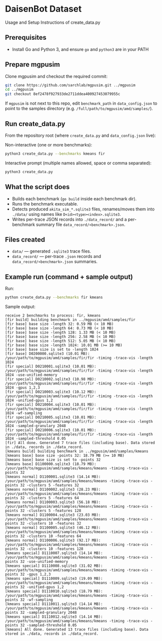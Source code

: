 # DaisenBot Dataset

Usage and Setup Instructions of create_data.py

## Prerequisites
- Install Go and Python 3, and ensure `go` and `python3` are in your PATH

## Prepare mgpusim
Clone mgpusim and checkout the required commit:
```bash
git clone https://github.com/sarchlab/mgpusim.git ../mgpusim
cd ../mgpusim
git checkout 8ef2478f927933de2711ddea400927453079955c
```
If `mgpusim` is not next to this repo, edit `benchmark_path` in `data_config.json` to point to the samples directory (e.g. `/full/path/to/mgpusim/amd/samples/`).

## Run create_data.py
From the repository root (where `create_data.py` and `data_config.json` live):

Non-interactive (one or more benchmarks):
```bash
python3 create_data.py --benchmarks kmeans fir
```

Interactive prompt (multiple names allowed, space or comma separated):
```bash
python3 create_data.py
```

## What the script does
- Builds each benchmark (`go build` inside each benchmark dir).
- Runs the benchmark executable.
- Detects produced `akita_sim_*.sqlite3` files, renames/moves them into `./data/` using names like `D<id><type><index>.sqlite3`.
- Writes per-trace JSON records into `./data_record/` and a per-benchmark summary file `data_record/<benchmark>.json`.

## Files created
- `data/` — generated `.sqlite3` trace files.
- `data_record/` — per-trace `.json` records and `data_record/<benchmark>.json` summaries.

## Example run (command + sample output)
Run:
```bash
python create_data.py --benchmarks fir kmeans
```

Sample output:
```text
receive 2 benchmarks to process: fir, kmeans
[fir build] building benchmark in ../mgpusim/amd/samples/fir
[fir base] base size -length 32: 0.59 MB (< 10 MB)
[fir base] base size -length 64: 0.73 MB (< 10 MB)
[fir base] base size -length 128: 1.33 MB (< 10 MB)
[fir base] base size -length 256: 2.58 MB (< 10 MB)
[fir base] base size -length 512: 5.05 MB (< 10 MB)
[fir base] base size -length 1024: 10.01 MB (>= 10 MB)
[fir base] base size is set to -length 1024
[fir base] D0200000.sqlite3 (10.01 MB): /your/path/to/mgpusim/amd/samples/fir/fir -timing -trace-vis -length 1024
[fir special] D0210001.sqlite3 (10.01 MB): /your/path/to/mgpusim/amd/samples/fir/fir -timing -trace-vis -length 1024 -use-unified-memory
[fir special] D0210002.sqlite3 (10.98 MB): /your/path/to/mgpusim/amd/samples/fir/fir -timing -trace-vis -length 1024 -gpus 1,2,3
[fir special] D0210003.sqlite3 (10.12 MB): /your/path/to/mgpusim/amd/samples/fir/fir -timing -trace-vis -length 1024 -unified-gpus 1,2
[fir special] D0210004.sqlite3 (10.01 MB): /your/path/to/mgpusim/amd/samples/fir/fir -timing -trace-vis -length 1024 -wf-sampling
[fir special] D0210005.sqlite3 (10.01 MB): /your/path/to/mgpusim/amd/samples/fir/fir -timing -trace-vis -length 1024 -sampled-granulary 2048
[fir special] D0210006.sqlite3 (10.01 MB): /your/path/to/mgpusim/amd/samples/fir/fir -timing -trace-vis -length 1024 -sampled-threshold 0.05
[fir] All done. Generated 7 trace files (including base). Data stored in ./data, records in ./data_record.
[kmeans build] building benchmark in ../mgpusim/amd/samples/kmeans
[kmeans base] base size -points 32: 18.79 MB (>= 10 MB)
[kmeans base] base size is set to -points 32
[kmeans base] D1100000.sqlite3 (18.79 MB): /your/path/to/mgpusim/amd/samples/kmeans/kmeans -timing -trace-vis -points 32
[kmeans normal] D1100001.sqlite3 (14.14 MB): /your/path/to/mgpusim/amd/samples/kmeans/kmeans -timing -trace-vis -points 32 -clusters 5 -features 32
[kmeans normal] D1100002.sqlite3 (28.23 MB): /your/path/to/mgpusim/amd/samples/kmeans/kmeans -timing -trace-vis -points 32 -clusters 5 -features 64
[kmeans normal] D1100003.sqlite3 (56.18 MB): /your/path/to/mgpusim/amd/samples/kmeans/kmeans -timing -trace-vis -points 32 -clusters 5 -features 128
[kmeans normal] D1100004.sqlite3 (23.03 MB): /your/path/to/mgpusim/amd/samples/kmeans/kmeans -timing -trace-vis -points 32 -clusters 10 -features 32
[kmeans normal] D1100005.sqlite3 (46.12 MB): /your/path/to/mgpusim/amd/samples/kmeans/kmeans -timing -trace-vis -points 32 -clusters 10 -features 64
[kmeans normal] D1100006.sqlite3 (92.17 MB): /your/path/to/mgpusim/amd/samples/kmeans/kmeans -timing -trace-vis -points 32 -clusters 10 -features 128
[kmeans special] D1110007.sqlite3 (14.14 MB): /your/path/to/mgpusim/amd/samples/kmeans/kmeans -timing -trace-vis -points 32 -use-unified-memory
[kmeans special] D1110008.sqlite3 (31.02 MB): /your/path/to/mgpusim/amd/samples/kmeans/kmeans -timing -trace-vis -points 32 -gpus 1,2,3
[kmeans special] D1110009.sqlite3 (19.09 MB): /your/path/to/mgpusim/amd/samples/kmeans/kmeans -timing -trace-vis -points 32 -unified-gpus 1,2
[kmeans special] D1110010.sqlite3 (18.79 MB): /your/path/to/mgpusim/amd/samples/kmeans/kmeans -timing -trace-vis -points 32 -wf-sampling
[kmeans special] D1110011.sqlite3 (14.14 MB): /your/path/to/mgpusim/amd/samples/kmeans/kmeans -timing -trace-vis -points 32 -sampled-granulary 2048
[kmeans special] D1110012.sqlite3 (14.14 MB): /your/path/to/mgpusim/amd/samples/kmeans/kmeans -timing -trace-vis -points 32 -sampled-threshold 0.05
[kmeans] All done. Generated 13 trace files (including base). Data stored in ./data, records in ./data_record.
```